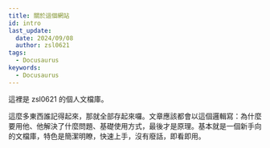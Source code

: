 ```yaml
---
title: 關於這個網站
id: intro
last_update:
  date: 2024/09/08
  author: zsl0621
tags:
  - Docusaurus
keywords:
  - Docusaurus
---
```


這裡是 zsl0621 的個人文檔庫。

這麼多東西誰記得起來，那就全部存起來囉。文章應該都會以這個邏輯寫：為什麼要用他、他解決了什麼問題、基礎使用方式，最後才是原理。基本就是一個新手向的文檔庫，特色是簡潔明瞭，快速上手，沒有廢話，即看即用。